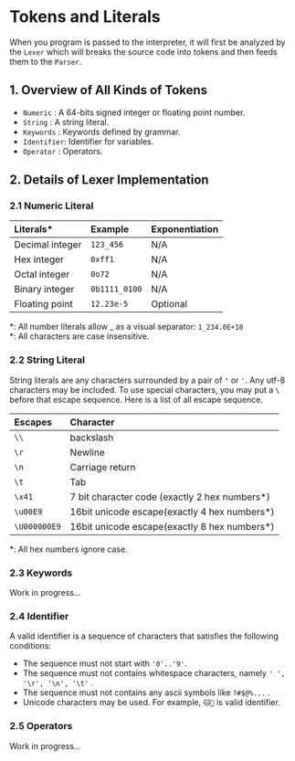 # Tokens and Literals

When you program is passed to the interpreter, it will first be analyzed by the `Lexer` which will breaks the source code into tokens and then feeds them to the `Parser`.

## 1. Overview of All Kinds of Tokens

- `Numeric`   : A 64-bits signed integer or floating point number.
- `String`    : A string literal.
- `Keywords`  : Keywords defined by grammar.
- `Identifier`: Identifier for variables.
- `Operator`  : Operators.

## 2. Details of Lexer Implementation
### 2.1 Numeric Literal

|Literals\*|Example|Exponentiation|
|:---|:---|:---|
|Decimal integer|`123_456`|N/A|
|Hex integer|`0xff1`|N/A|
|Octal integer|`0o72`|N/A|
|Binary integer|`0b1111_0100`|N/A|
|Floating point|`12.23e-5`|Optional|

\*: All number literals allow _ as a visual separator: `1_234.0E+18`  
\*: All characters are case insensitive.

### 2.2 String Literal

String literals are any characters surrounded by a pair of `"` or `'`. Any utf-8 characters may be included. To use special characters, you may put a `\` before that escape sequence. Here is a list of all escape sequence.

|Escapes| Character|
|:---|:---|
|`\\`| backslash|
|`\r`|Newline|
|`\n`|Carriage return|
|`\t`| Tab|
|`\x41`|7 bit character code (exactly 2 hex numbers\*)|
|`\u00E9`|16bit unicode escape(exactly 4 hex numbers\*)|
|`\U000000E9`|16bit unicode escape(exactly 8 hex numbers\*)|

\*: All hex numbers ignore case. 

### 2.3 Keywords

Work in progress...

### 2.4 Identifier

A valid identifier is a sequence of characters that satisfies the following conditions:
- The sequence must not start with `'0'..'9'`.
- The sequence must not contains whitespace characters, namely `' ', '\r', '\n', '\t'` .
- The sequence must not contains any ascii symbols like `?#$@%...` .
- Unicode characters may be used. For example, `🐱🐶` is valid identifier.

### 2.5 Operators

Work in progress...
